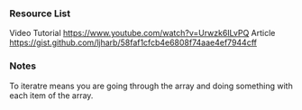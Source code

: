  ### Resource List
Video Tutorial <https://www.youtube.com/watch?v=Urwzk6ILvPQ>
Article <https://gist.github.com/ljharb/58faf1cfcb4e6808f74aae4ef7944cff>

### Notes

To iteratre means you are going through the array and doing something with each item of the array.
